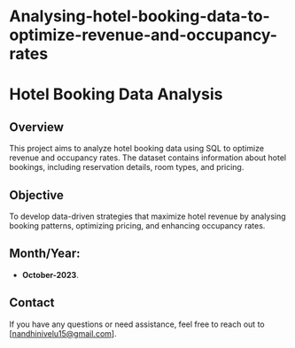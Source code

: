 # Analysing-hotel-booking-data-to-optimize-revenue-and-occupancy-rates
# Hotel Booking Data Analysis

## Overview

This project aims to analyze hotel booking data using SQL to optimize revenue and occupancy rates. The dataset contains information about hotel bookings, including reservation details, room types, and pricing.

## Objective

To develop data-driven strategies that maximize hotel revenue by analysing booking patterns, optimizing pricing, and enhancing occupancy rates.

## Month/Year:

- **October-2023**. 
    
## Contact

If you have any questions or need assistance, feel free to reach out to [nandhinivelu15@gmail.com].
